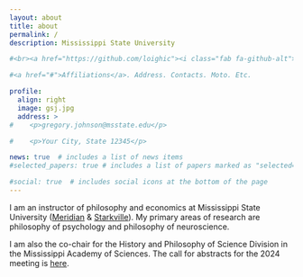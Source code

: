 ```yaml
---
layout: about
title: about
permalink: /
description: Mississippi State University

#<br><a href="https://github.com/loighic"><i class="fab fa-github-alt"></i><a>&nbsp;&nbsp;<a href="https://www.instagram.com/grx292/"><i class="fab fa-instagram"></i>

#<a href="#">Affiliations</a>. Address. Contacts. Moto. Etc.

profile:
  align: right
  image: gsj.jpg
  address: >
#    <p>gregory.johnson@msstate.edu</p>

#    <p>Your City, State 12345</p> 

news: true  # includes a list of news items
#selected_papers: true # includes a list of papers marked as "selected={true}"

#social: true  # includes social icons at the bottom of the page
---
```


I am an instructor of philosophy and economics at Mississippi State University ([Meridian](https://www.meridian.msstate.edu/academics/arts-sciences/) & [Starkville](https://www.philosophyandreligion.msstate.edu)). My primary areas of research are philosophy of psychology and philosophy of neuroscience.

I am also the co-chair for the History and Philosophy of Science Division in the Mississippi Academy of Sciences. The call for abstracts for the 2024 meeting is [here](assets/pdf/mas/CFA_MAS_2024.pdf). 


